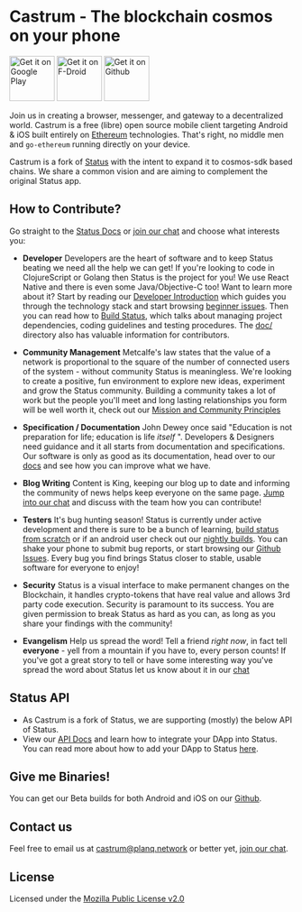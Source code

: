 # Castrum - The blockchain cosmos on your phone

[<img src="https://play.google.com/intl/en_us/badges/images/generic/en-play-badge.png" alt="Get it on Google Play" height="80"/>](https://play.google.com/store/apps/details?id=network.planq.castrum)
[<img src="https://fdroid.gitlab.io/artwork/badge/get-it-on.png" alt="Get it on F-Droid" height="80"/>](https://f-droid.org/packages/im.status.ethereum/)
[<img src="doc/github_badge.png" alt="Get it on Github" height="80"/>](https://github.com/planq-network/castrum/releases)

Join us in creating a browser, messenger, and gateway to a decentralized world. Castrum is a free (libre) open source mobile client targeting Android & iOS built entirely on [Ethereum](https://ethereum.org/) technologies. That's right, no middle men and `go-ethereum` running directly on your device.

Castrum is a fork of [Status](https://github.com/status-im/status-mobile) with the intent to expand it to cosmos-sdk based chains. We share a common vision and are aiming to complement the original Status app.


## How to Contribute?

Go straight to the [Status Docs](https://status.im/docs) or [join our chat](https://join.planq.network/chat/public/castrum) and choose what interests you:

- **Developer** Developers are the heart of software and to keep Status beating
we need all the help we can get! If you're looking to code in ClojureScript or
Golang then Status is the project for you! We use React Native and there is even
some Java/Objective-C too! Want to learn more about it? Start by reading our
[Developer Introduction](https://status.im/developer_tools/) which guides you
through the technology stack and start browsing [beginner
issues](https://github.com/status-im/status-mobile/issues?utf8=%E2%9C%93&q=is%3Aopen%20is%3Aissue%20label%3A%22good%20first%20issue%22%20).
Then you can read how to [Build
Status](https://status.im/technical/build_status/), which talks about managing
project dependencies, coding guidelines and testing procedures. The [doc/](doc/)
directory also has valuable information for contributors.

- **Community Management**
Metcalfe's law states that the value of a network is proportional to the square of the number of connected users of the system - without community Status is meaningless. We're looking to create a positive, fun environment to explore new ideas, experiment and grow the Status community. Building a community takes a lot of work but the people you'll meet and long lasting relationships you form will be well worth it, check out our [Mission and Community Principles](https://status.im/about)

- **Specification / Documentation**
John Dewey once said "Education is not preparation for life; education is life *itself* ". Developers & Designers need guidance and it all starts from documentation and specifications. Our software is only as good as its documentation, head over to our [docs](https://status.im/docs) and see how you can improve what we have.

- **Blog Writing**
Content is King, keeping our blog up to date and informing the community of news helps keep everyone on the same page. [Jump into our chat](https://join.status.im/chat/public/status) and discuss with the team how you can contribute!

- **Testers**
It's bug hunting season! Status is currently under active development and there is sure to be a bunch of learning, [build status from scratch](https://status.im/technical/build_status/) or if an android user check out our [nightly builds](https://status.im/nightly). You can shake your phone to submit bug reports, or start browsing our [Github Issues](https://github.com/status-im/status-mobile/issues). Every bug you find brings Status closer to stable, usable software for everyone to enjoy!

- **Security**
Status is a visual interface to make permanent changes on the Blockchain, it handles crypto-tokens that have real value and allows 3rd party code execution. Security is paramount to its success. You are given permission to break Status as hard as you can, as long as you share your findings with the community!

- **Evangelism**
Help us spread the word! Tell a friend *right now*, in fact tell **everyone** - yell from a mountain if you have to, every person counts! If you've got a great story to tell or have some interesting way you've spread the word about Status let us know about it in our [chat](https://join.status.im/chat/public/status)

## Status API
* As Castrum is a fork of Status, we are supporting (mostly) the below API of Status.
* View our [API Docs](https://status.im/developer_tools/status_web_api.html) and learn how to integrate your DApp into Status. You can read more about how to add your DApp to Status [here](https://status.im/developer_tools/add_your_dapp.html).

## Give me Binaries!

You can get our Beta builds for both Android and iOS on our [Github](https://github.com/planq-network/castrum/releases/).

## Contact us

Feel free to email us at [castrum@planq.network](mailto:castrum@planq.network) or better yet, [join our chat](https://join.planq.network/chat/public/castrum).

## License

Licensed under the [Mozilla Public License v2.0](https://github.com/planq-network/castrum/blob/develop/LICENSE.md)
